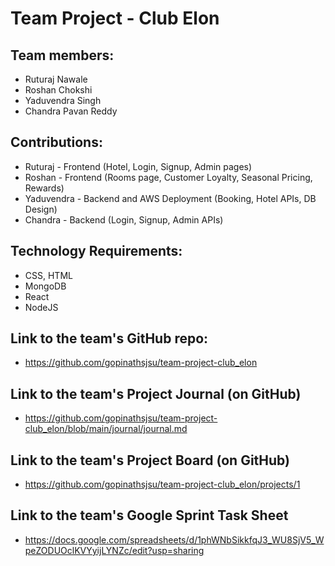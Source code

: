 # Team Project - Club Elon

## Team members:
- Ruturaj Nawale
- Roshan Chokshi
- Yaduvendra Singh
- Chandra Pavan Reddy

## Contributions:
- Ruturaj - Frontend (Hotel, Login, Signup, Admin pages)
- Roshan - Frontend (Rooms page, Customer Loyalty, Seasonal Pricing, Rewards)
- Yaduvendra - Backend and AWS Deployment (Booking, Hotel APIs, DB Design)
- Chandra - Backend (Login, Signup, Admin APIs)

## Technology Requirements:
- CSS, HTML
- MongoDB
- React
- NodeJS

## Link to the team's GitHub repo:
- https://github.com/gopinathsjsu/team-project-club_elon

## Link to the team's Project Journal (on GitHub)
- https://github.com/gopinathsjsu/team-project-club_elon/blob/main/journal/journal.md

## Link to the team's Project Board (on GitHub)
- https://github.com/gopinathsjsu/team-project-club_elon/projects/1

## Link to the team's Google Sprint Task Sheet
- https://docs.google.com/spreadsheets/d/1phWNbSikkfqJ3_WU8SjV5_WpeZODUOclKVYyijLYNZc/edit?usp=sharing

